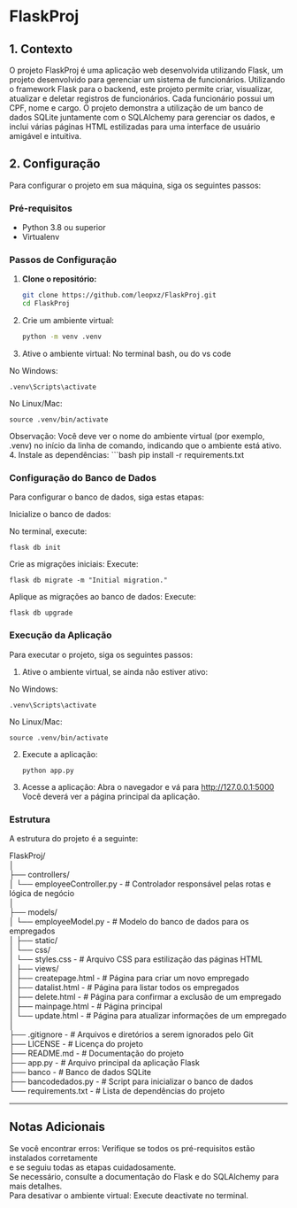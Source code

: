 # FlaskProj

## 1. Contexto

O projeto FlaskProj é uma aplicação web desenvolvida utilizando Flask, um projeto desenvolvido para gerenciar um sistema de funcionários. Utilizando o framework Flask para o backend, este projeto permite criar, visualizar, atualizar e deletar registros de funcionários. Cada funcionário possui um CPF, nome e cargo. O projeto demonstra a utilização de um banco de dados SQLite juntamente com o SQLAlchemy para gerenciar os dados, e inclui várias páginas HTML estilizadas para uma interface de usuário amigável e intuitiva.

## 2. Configuração

Para configurar o projeto em sua máquina, siga os seguintes passos:

### Pré-requisitos

- Python 3.8 ou superior
- Virtualenv

### Passos de Configuração

1. **Clone o repositório:**
   ```bash
   git clone https://github.com/leopxz/FlaskProj.git
   cd FlaskProj

2. Crie um ambiente virtual:
    ```bash
   python -m venv .venv
   
4. Ative o ambiente virtual:
No terminal bash, ou do vs code

No Windows:

    .venv\Scripts\activate

No Linux/Mac:
   
    source .venv/bin/activate

Observação: Você deve ver o nome do ambiente virtual (por exemplo, .venv) no início da linha de comando, indicando que o ambiente está ativo.
4. Instale as dependências:
     ```bash
   pip install -r requirements.txt


### Configuração do Banco de Dados

Para configurar o banco de dados, siga estas etapas:

Inicialize o banco de dados:

No terminal, execute:

    flask db init
    
Crie as migrações iniciais:
Execute:
    
    flask db migrate -m "Initial migration."

Aplique as migrações ao banco de dados:
Execute:
    
    flask db upgrade


### Execução da Aplicação

Para executar o projeto, siga os seguintes passos:
1. Ative o ambiente virtual, se ainda não estiver ativo:

No Windows:

    .venv\Scripts\activate

No Linux/Mac:

    source .venv/bin/activate

2. Execute a aplicação:

       python app.py

3. Acesse a aplicação:
Abra o navegador e vá para http://127.0.0.1:5000 Você deverá ver a página principal da aplicação.

### Estrutura
A estrutura do projeto é a seguinte:

FlaskProj/<br>
│<br>
├── controllers/<br>
│   └── employeeController.py - # Controlador responsável pelas rotas e lógica de negócio<br>
│<br>
├── models/<br>
│   └── employeeModel.py   -    # Modelo do banco de dados para os empregados<br>
│
├── static/<br>
│   └── css/<br>
│       └── styles.css  -       # Arquivo CSS para estilização das páginas HTML<br>
│
├── views/<br>
│   ├── createpage.html -       # Página para criar um novo empregado<br>
│   ├── datalist.html  -        # Página para listar todos os empregados<br>
│   ├── delete.html    -        # Página para confirmar a exclusão de um empregado<br>
│   ├── mainpage.html  -        # Página principal<br>
│   └── update.html    -       # Página para atualizar informações de um empregado<br>
│<br>
├── .gitignore         -        # Arquivos e diretórios a serem ignorados pelo Git<br>
├── LICENSE            -        # Licença do projeto<br>
├── README.md          -        # Documentação do projeto<br>
├── app.py             -        # Arquivo principal da aplicação Flask<br>
├── banco              -        # Banco de dados SQLite<br>
├── bancodedados.py    -        # Script para inicializar o banco de dados<br>
└── requirements.txt   -        # Lista de dependências do projeto<br>

---

## Notas Adicionais
Se você encontrar erros: Verifique se todos os pré-requisitos estão instalados corretamente<br> e se seguiu todas as etapas cuidadosamente.<br> Se necessário, consulte a documentação do Flask e do SQLAlchemy para mais detalhes.<br>
Para desativar o ambiente virtual: Execute deactivate no terminal.
